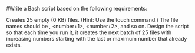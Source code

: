 #Write a Bash script based on the following requirements:

Creates 25 empty (0 KB) files. (Hint: Use the touch command.)
The file names should be <yourName><number>, <yourName><number+1>, <yourName><number+2>, and so on.
Design the script so that each time you run it, it creates the next batch of 25 files with increasing numbers starting with the last or maximum number that already exists.
